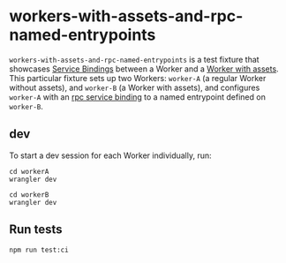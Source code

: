 # workers-with-assets-and-rpc-named-entrypoints

`workers-with-assets-and-rpc-named-entrypoints` is a test fixture that showcases [Service Bindings](https://developers.cloudflare.com/workers/runtime-apis/bindings/service-bindings/) between a Worker and a [Worker with assets](https://developers.cloudflare.com/workers/static-assets/). This particular fixture sets up two Workers: `worker-A` (a regular Worker without assets), and `worker-B` (a Worker with assets), and configures `worker-A` with an [rpc service binding](https://developers.cloudflare.com/workers/runtime-apis/bindings/service-bindings/rpc/) to a named entrypoint defined on `worker-B`.

## dev

To start a dev session for each Worker individually, run:

```
cd workerA
wrangler dev
```

```
cd workerB
wrangler dev
```

## Run tests

```
npm run test:ci
```
